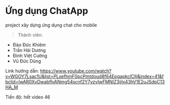 # Ứng dụng ChatApp

project xây dựng ứng dụng chat cho mobile

>Thành viên:
  * Đào Đức Khiêm
  * Trần Hải Dương
  * Đinh Việt Cường
  * Vũ Đức Dũng
  
Link hướng dẫn: https://www.youtube.com/watch?v=WGOY7Lsac1U&list=PLxefhmF0pcPmtdoud8f64EpgapkclCllj&index=41&fbclid=IwAR0XvDwabflvANmg54scnf2Y7yzyIwFMNIZ3ijIx43hV1E2uJSdpC13HA_M

Tiến độ: hết video 46


